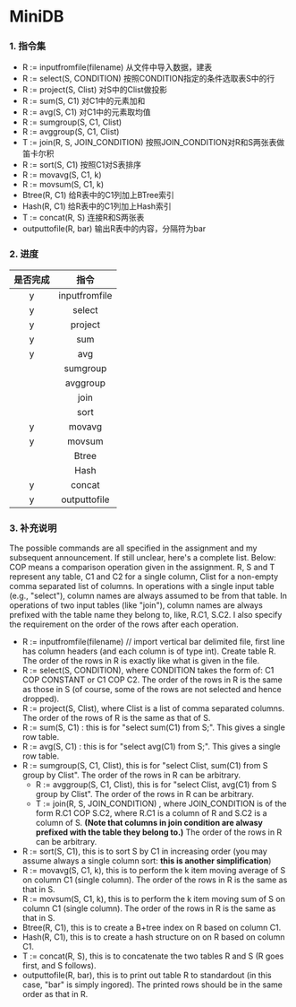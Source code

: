 # MiniDB

### 1. 指令集

* R := inputfromfile(filename)                       从文件中导入数据，建表
* R := select(S, CONDITION)                          按照CONDITION指定的条件选取表S中的行
* R := project(S, Clist)                                      对S中的Clist做投影
* R := sum(S, C1)                                             对C1中的元素加和
* R := avg(S, C1)                                               对C1中的元素取均值
* R := sumgroup(S, C1, Clist)                         
* R := avggroup(S, C1, Clist)                         
* T := join(R, S, JOIN_CONDITION)                按照JOIN_CONDITION对R和S两张表做笛卡尔积
* R := sort(S, C1)                                              按照C1对S表排序
* R := movavg(S, C1, k)
* R := movsum(S, C1, k)
* Btree(R, C1)                                                   给R表中的C1列加上BTree索引
* Hash(R, C1)                                                   给R表中的C1列加上Hash索引
* T := concat(R, S)                                           连接R和S两张表
* outputtofile(R, bar)                                     输出R表中的内容，分隔符为bar



### 2. 进度

| 是否完成 |     指令      |
| :------: | :-----------: |
|    y     | inputfromfile |
|    y     |    select     |
|    y     |    project    |
|    y     |      sum      |
|    y     |      avg      |
|          |   sumgroup    |
|          |   avggroup    |
|          |     join      |
|          |     sort      |
|    y     |    movavg     |
|    y     |    movsum     |
|          |     Btree     |
|          |     Hash      |
|    y     |    concat     |
|    y     | outputtofile  |



### 3. 补充说明

The possible commands are all specified in the assignment and my subsequent announcement. If still unclear, here's a complete list. Below: COP means a comparison operation given in the assignment. R, S and T represent any table, C1 and C2 for a single column, Clist for a non-empty comma separated list of columns. In operations with a single input table (e.g., "select"), column names are always assumed to be from that table. In operations of two input tables (like "join"), column names are always prefixed with the table name they belong to, like, R.C1, S.C2. I also specify the requirement on the order of the rows after each operation. 

- R := inputfromfile(filename) // import vertical bar delimited file, first line has column headers (and each column is of type int). Create table R. The order of the rows in R is exactly like what is given in the file.
- R := select(S, CONDITION), where CONDITION takes the form of: C1 COP CONSTANT or C1 COP C2. The order of the rows in R is the same as those in S (of course, some of the rows are not selected and hence dropped).
- R := project(S, Clist), where Clist is a list of comma separated columns. The order of the rows of R is the same as that of S.
- R := sum(S, C1) : this is for "select sum(C1) from S;". This gives a single row table.
- R := avg(S, C1) : this is for "select avg(C1) from S;". This gives a single row table.
- R := sumgroup(S, C1, Clist), this is for "select Clist, sum(C1) from S group by Clist". The order of the rows in R can be arbitrary. 
  - R := avggroup(S, C1, Clist), this is for "select Clist, avg(C1) from S group by Clist". The order of the rows in R can be arbitrary.
  - T := join(R, S, JOIN_CONDITION) , where JOIN_CONDITION is of the form R.C1 COP S.C2, where R.C1 is a column of R and S.C2 is a column of S. **(Note that columns in join condition are alwasy prefixed with the table they belong to.)** The order of the rows in R can be arbitrary. 
- R := sort(S, C1), this is to sort S by C1 in increasing order (you may assume always a single column sort: **this is another simplification**) 
- R := movavg(S, C1, k), this is to perform the k item moving average of S on column C1 (single column). The order of the rows in R is the same as that in S.
- R := movsum(S, C1, k), this is to perform the k item moving sum of S on column C1 (single column). The order of the rows in R is the same as that in S.
- Btree(R, C1), this is to create a B+tree index on R based on column C1.
- Hash(R, C1), this is to create a hash structure on on R based on column C1.
- T := concat(R, S), this is to concatenate the two tables R and S (R goes first, and S follows). 
- outputtofile(R, bar), this is to print out table R to standardout (in this case, "bar" is simply ingored). The printed rows should be in the same order as that in R.

